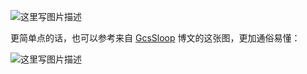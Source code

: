 
![这里写图片描述](https://img-blog.csdn.net/20170907235821321?watermark/2/text/aHR0cDovL2Jsb2cuY3Nkbi5uZXQvZ3Jvd2luZ190cmVl/font/5a6L5L2T/fontsize/400/fill/I0JBQkFCMA==/dissolve/70/gravity/SouthEast)

更简单点的话，也可以参考来自 [GcsSloop](http://www.gcssloop.com/tips/choose-license) 博文的这张图，更加通俗易懂：

![这里写图片描述](https://img-blog.csdn.net/20170907235839298?watermark/2/text/aHR0cDovL2Jsb2cuY3Nkbi5uZXQvZ3Jvd2luZ190cmVl/font/5a6L5L2T/fontsize/400/fill/I0JBQkFCMA==/dissolve/70/gravity/SouthEast)

